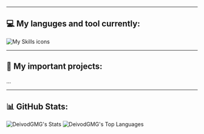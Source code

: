 
---

## 💻 My languges and tool currently:
![My Skills icons](https://skillicons.dev/icons?i=arch,cpp,docker,css,discord,git,github,html,nodejs,obsidian,py,vscode,&perline=7)

---

## 🔎 My important projects:
...

---

## 📊 GitHub Stats:
![DeivodGMG's Stats](https://github-readme-stats.vercel.app/api?username=DeivodGMG&theme=dark&show_icons=true&hide_border=true&count_private=true)
![DeivodGMG's Top Languages](https://github-readme-stats.vercel.app/api/top-langs/?username=DeivodGMG&theme=dark&show_icons=true&hide_border=true&layout=compact)
